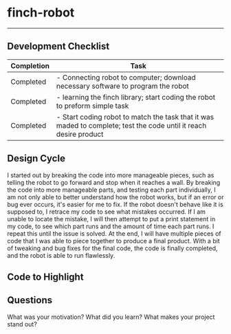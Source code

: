 # finch-robot
---
## Development Checklist

| Completion  | Task |
| ------------- | ------------- |
| Completed | - Connecting robot to computer; download necessary software to program the robot|
| Completed | - learning the finch library; start coding the robot to preform simple task  |
| Completed | - Start coding robot to match the task that it was maded to complete; test the code until it reach desire product |

## Design Cycle
I started out by breaking the code into more manageable pieces, such as telling the robot to go forward and stop when it reaches a wall. By breaking the code into more manageable parts, and testing each part individually, I am not only able to better understand how the robot works, but if an error or bug ever occurs, it's easier for me to fix. If the robot doesn't behave like it is supposed to, I retrace my code to see what mistakes occurred. If I am unable to locate the mistake, I will then attempt to put a print statement in my code, to see which part runs and the amount of time each part runs. I repeat this until the issue is solved. At the end, I will have multiple pieces of code that I was able to piece together to produce a final product. With a bit of tweaking and bug fixes for the final code, the code is finally completed, and the robot is able to run flawlessly. 

## Code to Highlight

## Questions

What was your motivation?
What did you learn?
What makes your project stand out?
